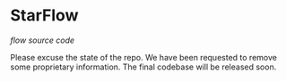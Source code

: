 # StarFlow
*flow source code*

Please excuse the state of the repo.  We have been requested to remove some proprietary information.  The final codebase will be released soon.
